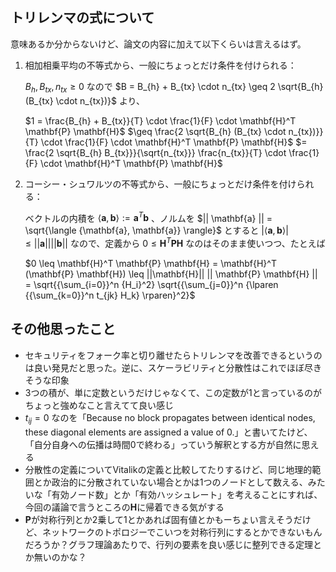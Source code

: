 ## トリレンマの式について

意味あるか分からないけど、論文の内容に加えて以下くらいは言えるはず。

1. 相加相乗平均の不等式から、一般にちょっとだけ条件を付けられる：
    
    $B_{h}, B_{tx}, n_{tx} \geq 0$ なので $B = B_{h} + B_{tx} \cdot n_{tx} \geq 2 \sqrt{B_{h} (B_{tx} \cdot n_{tx})}$ より、
    
    $1 = \frac{B_{h} + B_{tx}}{T} \cdot \frac{1}{F} \cdot \mathbf{H}^T \mathbf{P} \mathbf{H}$
   $\geq \frac{2 \sqrt{B_{h} (B_{tx} \cdot n_{tx})}}{T} \cdot \frac{1}{F} \cdot \mathbf{H}^T \mathbf{P} \mathbf{H}$
   $= \frac{2 \sqrt{B_{h} B_{tx}}}{\sqrt{n_{tx}}} \frac{n_{tx}}{T} \cdot \frac{1}{F} \cdot \mathbf{H}^T \mathbf{P} \mathbf{H}$ 
    
3. コーシー・シュワルツの不等式から、一般にちょっとだけ条件を付けられる：
    
    ベクトルの内積を $\langle {\mathbf{a}, \mathbf{b}} \rangle := \mathbf{a}^T \mathbf{b}$ 、ノルムを $|| \mathbf{a} || = \sqrt{\langle {\mathbf{a}, \mathbf{a}} \rangle}$ とすると $| \langle {\mathbf{a}, \mathbf{b}} \rangle | \leq || \mathbf{a} || || \mathbf{b} ||$ なので、定義から $0 \leq \mathbf{H}^T \mathbf{P} \mathbf{H}$ なのはそのまま使いつつ、たとえば
    
    $0 \leq \mathbf{H}^T \mathbf{P} \mathbf{H} = \mathbf{H}^T (\mathbf{P} \mathbf{H}) \leq ||\mathbf{H}|| || \mathbf{P} \mathbf{H} || = \sqrt{{\sum_{i=0}}^n {H_i}^2} \sqrt{{\sum_{j=0}}^n {\lparen {{\sum_{k=0}}^n t_{jk} H_k} \rparen}^2}$ 
    

## その他思ったこと

- セキュリティをフォーク率と切り離せたらトリレンマを改善できるというのは良い発見だと思った。逆に、スケーラビリティと分散性はこれでほぼ尽きそうな印象
- 3つの積が、単に定数というだけじゃなくて、この定数が1と言っているのがちょっと強めなこと言えてて良い感じ
- $t_{ij}=0$ なのを「Because no block propagates between identical
nodes, these diagonal elements are assigned a value of 0.」と書いてたけど、「自分自身への伝播は時間0で終わる」っていう解釈とする方が自然に思える
- 分散性の定義についてVitalikの定義と比較してたりするけど、同じ地理的範囲とか政治的に分散されていない場合とかは1つのノードとして数える、みたいな「有効ノード数」とか「有効ハッシュレート」を考えることにすれば、今回の議論で言うところの**H**に帰着できる気がする
- $\mathbf{P}$が対称行列とか2乗して1とかあれば固有値とかもーちょい言えそうだけど、ネットワークのトポロジーでこいつを対称行列にするとかできないもんだろうか？グラフ理論あたりで、行列の要素を良い感じに整列できる定理とか無いのかな？
